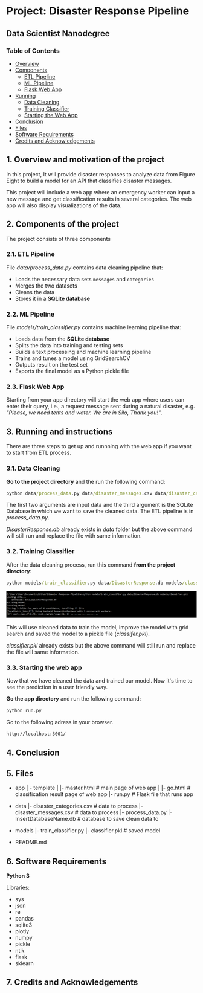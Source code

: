 # Project: Disaster Response Pipeline
## Data Scientist Nanodegree

### Table of Contents

- [Overview](#overview)
- [Components](#components)
  - [ETL Pipeline](#etl)
  - [ML Pipeline](#ml)
  - [Flask Web App](#flask)
- [Running](#run)
  - [Data Cleaning](#cleaning)
  - [Training Classifier](#training)
  - [Starting the Web App](#starting)
- [Conclusion](#conclusion)
- [Files](#files)
- [Software Requirements](#sw)
- [Credits and Acknowledgements](#credits)


<a id='overview'></a>
## 1. Overview and motivation of the project

In this project, It will provide disaster responses to analyze data from Figure Eight to build a model for an API that classifies disaster messages.

This project will include a web app where an emergency worker can input a new message and get classification results in several categories. The web app will also display visualizations of the data.


<a id='components'></a>
## 2. Components of the project

The project consists of three components

<a id='etl'></a>
### 2.1. ETL Pipeline

File _data/process_data.py_ contains data cleaning pipeline that:
- Loads the necessary data sets `messages` and `categories` 
- Merges the two datasets
- Cleans the data
- Stores it in a **SQLite database**


<a id='ml'></a>
### 2.2. ML Pipeline

File _models/train_classifier.py_ contains machine learning pipeline that:
- Loads data from the **SQLite database**
- Splits the data into training and testing sets
- Builds a text processing and machine learning pipeline
- Trains and tunes a model using GridSearchCV
- Outputs result on the test set
- Exports the final model as a Python pickle file

<a id='flask'></a>
### 2.3. Flask Web App

Starting from your app directory will start the web app where users can enter their query, i.e., a request message sent during a natural disaster, e.g. _"Please, we need tents and water. We are in Silo, Thank you!"_.


<a id='run'></a>
## 3. Running and instructions

There are three steps to get up and runnning with the web app if you want to start from ETL process.

<a id='cleaning'></a>
### 3.1. Data Cleaning

**Go to the project directory** and the run the following command:

```bat
python data/process_data.py data/disaster_messages.csv data/disaster_categories.csv data/DisasterResponse.db
```
The first two arguments are input data and the third argument is the SQLite Database in which we want to save the cleaned data. The ETL pipeline is in _process_data.py_.

_DisasterResponse.db_ already exists in _data_ folder but the above command will still run and replace the file with same information. 

<a id='training'></a>
### 3.2. Training Classifier

After the data cleaning process, run this command **from the project directory**:

```bat
python models/train_classifier.py data/DisasterResponse.db models/classifier.pkl
```

<img src="img/train_model.png">

This will use cleaned data to train the model, improve the model with grid search and saved the model to a pickle file (_classifer.pkl_).

_classifier.pkl_ already exists but the above command will still run and replace the file will same information.

<a id='starting'></a>
### 3.3. Starting the web app

Now that we have cleaned the data and trained our model. Now it's time to see the prediction in a user friendly way.

**Go the app directory** and run the following command:

```bat
python run.py
```

Go to the following adress in your browser.
```bat
http://localhost:3001/
```
    
<a id='conclusion'></a>
## 4. Conclusion



<a id='files'></a>
## 5. Files

- app
| - template
| |- master.html  # main page of web app
| |- go.html  # classification result page of web app
|- run.py  # Flask file that runs app

- data
|- disaster_categories.csv  # data to process 
|- disaster_messages.csv  # data to process
|- process_data.py
|- InsertDatabaseName.db   # database to save clean data to

- models
|- train_classifier.py
|- classifier.pkl  # saved model 

- README.md


<a id='sw'></a>
## 6. Software Requirements

**Python 3**

Libraries:
- sys
- json
- re
- pandas 
- sqlite3 
- plotly
- numpy 
- pickle
- ntlk
- flask
- sklearn




<a id='credits'></a>
## 7. Credits and Acknowledgements


